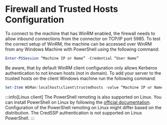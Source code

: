 # Firewall and Trusted Hosts Configuration

To connect to the machine that has WinRM enabled, the firewall needs to allow inbound connections from the connector on TCP/IP port 5985.
To test the correct setup of WinRM, the machine can be accessed over WinRM from any Windows Machine with PowerShell using the following command:
```powershell
Enter-PSSession “Machine IP or Name” -Credential “User Name”
```

Be aware, that by default WinRM client configuration only allows Kerberos authentication to not known hosts (not in domain). To add your server to the trusted hosts on the client Windows machine run the following command:
```powershell
Set-Item WSMan:localhost\client\trustedhosts -value “Machine IP or Name”
```

:::info[Linux client]
The PowerShell remoting is also supported on Linux. You can install PowerShell on Linux by following the [official documentation](https://learn.microsoft.com/en-us/powershell/scripting/install/installing-powershell-on-linux?view=powershell-7.4).
Configuration of the PowerShell remoting on Linux might differ based on the distribution. The CredSSP authentication is not supported on Linux PowerShell.
:::
